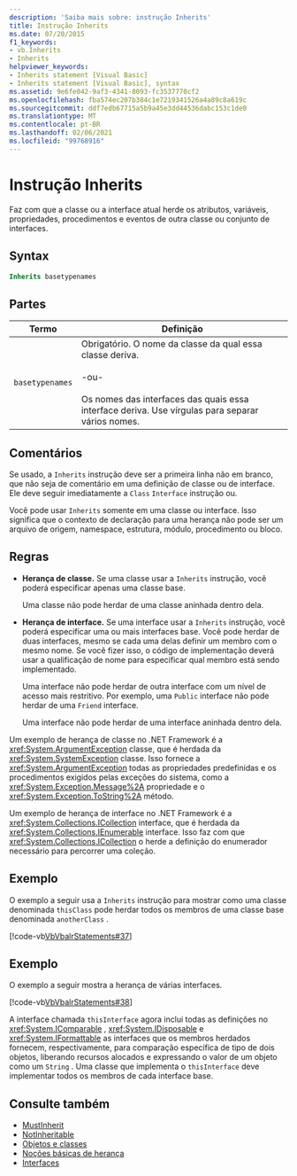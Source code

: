 ```yaml
---
description: 'Saiba mais sobre: instrução Inherits'
title: Instrução Inherits
ms.date: 07/20/2015
f1_keywords:
- vb.Inherits
- Inherits
helpviewer_keywords:
- Inherits statement [Visual Basic]
- Inherits statement [Visual Basic], syntax
ms.assetid: 9e6fe042-9af3-4341-8093-fc3537770cf2
ms.openlocfilehash: fba574ec207b384c1e7219341526a4a89c8a619c
ms.sourcegitcommit: ddf7edb67715a5b9a45e3dd44536dabc153c1de0
ms.translationtype: MT
ms.contentlocale: pt-BR
ms.lasthandoff: 02/06/2021
ms.locfileid: "99768916"
---
```

# <a name="inherits-statement"></a>Instrução Inherits

Faz com que a classe ou a interface atual herde os atributos, variáveis, propriedades, procedimentos e eventos de outra classe ou conjunto de interfaces.  
  
## <a name="syntax"></a>Syntax  
  
```vb  
Inherits basetypenames  
```  
  
## <a name="parts"></a>Partes  
  
|Termo|Definição|  
|---|---|  
|`basetypenames`|Obrigatório. O nome da classe da qual essa classe deriva.<br /><br /> -ou-<br /><br /> Os nomes das interfaces das quais essa interface deriva. Use vírgulas para separar vários nomes.|  
  
## <a name="remarks"></a>Comentários  

 Se usado, a `Inherits` instrução deve ser a primeira linha não em branco, que não seja de comentário em uma definição de classe ou de interface. Ele deve seguir imediatamente a `Class` `Interface` instrução ou.  
  
 Você pode usar `Inherits` somente em uma classe ou interface. Isso significa que o contexto de declaração para uma herança não pode ser um arquivo de origem, namespace, estrutura, módulo, procedimento ou bloco.  
  
## <a name="rules"></a>Regras  
  
- **Herança de classe.** Se uma classe usar a `Inherits` instrução, você poderá especificar apenas uma classe base.  
  
     Uma classe não pode herdar de uma classe aninhada dentro dela.  
  
- **Herança de interface.** Se uma interface usar a `Inherits` instrução, você poderá especificar uma ou mais interfaces base. Você pode herdar de duas interfaces, mesmo se cada uma delas definir um membro com o mesmo nome. Se você fizer isso, o código de implementação deverá usar a qualificação de nome para especificar qual membro está sendo implementado.  
  
     Uma interface não pode herdar de outra interface com um nível de acesso mais restritivo. Por exemplo, uma `Public` interface não pode herdar de uma `Friend` interface.  
  
     Uma interface não pode herdar de uma interface aninhada dentro dela.  
  
 Um exemplo de herança de classe no .NET Framework é a <xref:System.ArgumentException> classe, que é herdada da <xref:System.SystemException> classe. Isso fornece a <xref:System.ArgumentException> todas as propriedades predefinidas e os procedimentos exigidos pelas exceções do sistema, como a <xref:System.Exception.Message%2A> propriedade e o <xref:System.Exception.ToString%2A> método.  
  
 Um exemplo de herança de interface no .NET Framework é a <xref:System.Collections.ICollection> interface, que é herdada da <xref:System.Collections.IEnumerable> interface. Isso faz com que <xref:System.Collections.ICollection> o herde a definição do enumerador necessário para percorrer uma coleção.  
  
## <a name="example"></a>Exemplo  

 O exemplo a seguir usa a `Inherits` instrução para mostrar como uma classe denominada `thisClass` pode herdar todos os membros de uma classe base denominada `anotherClass` .  
  
 [!code-vb[VbVbalrStatements#37](~/samples/snippets/visualbasic/VS_Snippets_VBCSharp/VbVbalrStatements/VB/Class1.vb#37)]  
  
## <a name="example"></a>Exemplo  

 O exemplo a seguir mostra a herança de várias interfaces.  
  
 [!code-vb[VbVbalrStatements#38](~/samples/snippets/visualbasic/VS_Snippets_VBCSharp/VbVbalrStatements/VB/Class1.vb#38)]  
  
 A interface chamada `thisInterface` agora inclui todas as definições no <xref:System.IComparable> , <xref:System.IDisposable> e <xref:System.IFormattable> as interfaces que os membros herdados fornecem, respectivamente, para comparação específica de tipo de dois objetos, liberando recursos alocados e expressando o valor de um objeto como um `String` . Uma classe que implementa o `thisInterface` deve implementar todos os membros de cada interface base.  
  
## <a name="see-also"></a>Consulte também

- [MustInherit](../modifiers/mustinherit.md)
- [NotInheritable](../modifiers/notinheritable.md)
- [Objetos e classes](../../programming-guide/language-features/objects-and-classes/index.md)
- [Noções básicas de herança](../../programming-guide/language-features/objects-and-classes/inheritance-basics.md)
- [Interfaces](../../programming-guide/language-features/interfaces/index.md)
